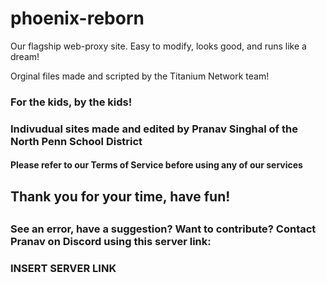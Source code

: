 # phoenix-reborn
Our flagship web-proxy site. Easy to modify, looks good, and runs like a dream!
<div>
Orginal files made and scripted by the Titanium Network team!
<h3> For the kids, by the kids! <h3>
Indivudual sites made and edited by Pranav Singhal of the North Penn School District
<h4> Please refer to our Terms of Service before using any of our services <h4>
<h2> Thank you for your time, have fun! <h2>
<h3> See an error, have a suggestion? Want to contribute? Contact Pranav on Discord using this server link: <h3>
INSERT SERVER LINK

